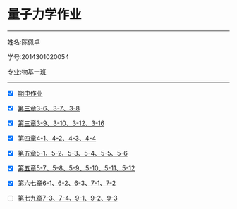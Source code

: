 

# 量子力学作业

---

姓名:陈佩卓

学号:2014301020054

专业:物基一班

---

- [x] [期中作业](https://www.zybuluo.com/2014301020054/note/563422)

- [x] [第三章3-6、3-7、3-8](https://www.zybuluo.com/2014301020054/note/564281)

- [x] [第三章3-9、3-10、3-12、3-16](https://www.zybuluo.com/2014301020054/note/569456)

- [x] [第四章4-1、4-2、4-3、4-4](https://www.zybuluo.com/2014301020054/note/576758)

- [x] [第五章5-1、5-2、5-3、5-4、5-5、5-6](https://www.zybuluo.com/2014301020054/note/585736)

- [x] [第五章5-7、5-8、5-9、5-10、5-11、5-12](https://www.zybuluo.com/2014301020054/note/595199)

- [x] [第六七章6-1、6-2、6-3、7-1、7-2](https://www.zybuluo.com/2014301020054/note/601638)

- [ ] [第七九章7-3、7-4、9-1、9-2、9-3](https://www.zybuluo.com/2014301020054/note/610232)
